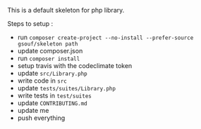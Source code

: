 This is a default skeleton for php library.

Steps to setup :

- run ``composer create-project --no-install --prefer-source gsouf/skeleton path``
- update composer.json
- run ``composer install``
- setup travis with the codeclimate token
- update ``src/Library.php``
- write code in ``src``
- update ``tests/suites/Library.php``
- write tests in ``test/suites``
- update ``CONTRIBUTING.md``
- update me
- push everything
